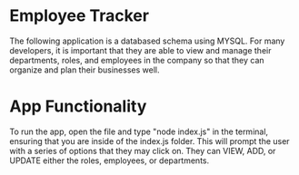 # Employee Tracker
The following application is a databased schema using MYSQL. For many developers, it is important that they are able to view and manage their departments, roles, and employees in the company so that they can organize and plan their businesses well.

# App Functionality
To run the app, open the file and type "node index.js" in the terminal, ensuring that you are inside of the index.js folder. This will prompt the user with a series of options that they may click on. They can VIEW, ADD, or UPDATE either the roles, employees, or departments. 